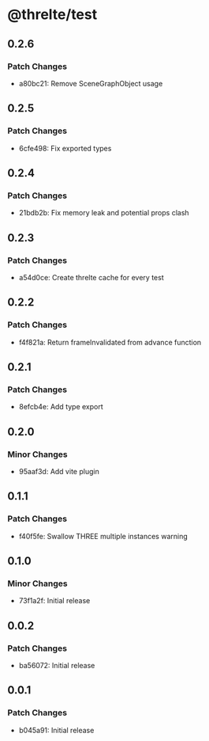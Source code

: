 # @threlte/test

## 0.2.6

### Patch Changes

- a80bc21: Remove SceneGraphObject usage

## 0.2.5

### Patch Changes

- 6cfe498: Fix exported types

## 0.2.4

### Patch Changes

- 21bdb2b: Fix memory leak and potential props clash

## 0.2.3

### Patch Changes

- a54d0ce: Create threlte cache for every test

## 0.2.2

### Patch Changes

- f4f821a: Return frameInvalidated from advance function

## 0.2.1

### Patch Changes

- 8efcb4e: Add type export

## 0.2.0

### Minor Changes

- 95aaf3d: Add vite plugin

## 0.1.1

### Patch Changes

- f40f5fe: Swallow THREE multiple instances warning

## 0.1.0

### Minor Changes

- 73f1a2f: Initial release

## 0.0.2

### Patch Changes

- ba56072: Initial release

## 0.0.1

### Patch Changes

- b045a91: Initial release
